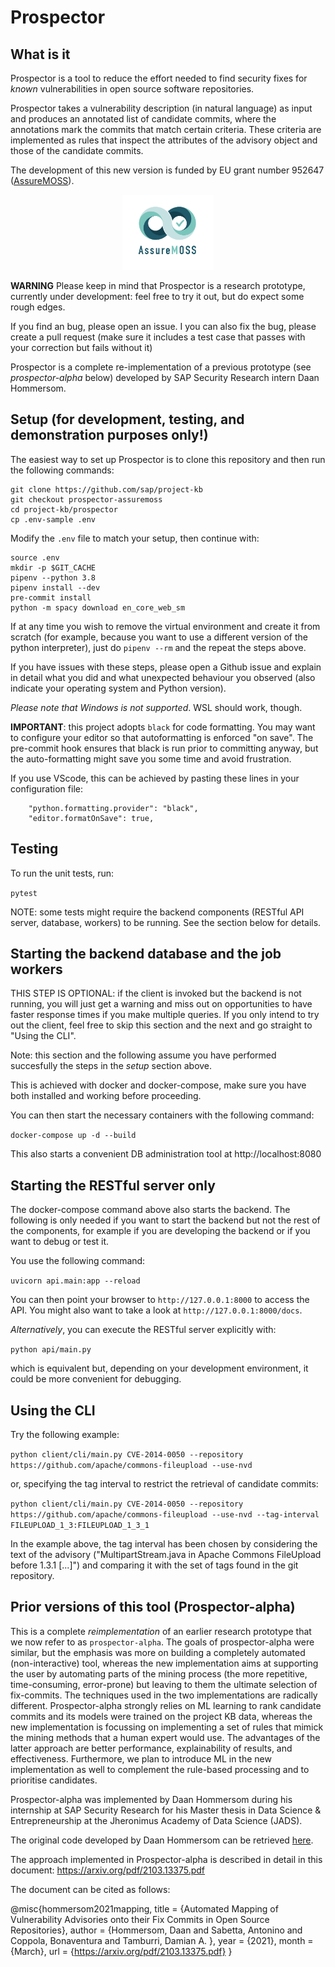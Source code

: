 # Prospector

## What is it
Prospector is a tool to reduce the effort needed to find security fixes for
*known* vulnerabilities in open source software repositories.

Prospector takes a vulnerability description (in natural language) as input and
produces an annotated list of candidate commits, where the annotations mark the
commits that match certain criteria. These criteria are implemented as rules
that inspect the attributes of the advisory object and those of the candidate
commits.

The development of this new version is funded by EU grant number 952647
([AssureMOSS](https://assuremoss.eu/en/)).

<p align="center">
    <a href="https://assuremoss.eu">
        <img height="120" src="docs/img/assuremoss_logo.png">
    </a>
</p>


**WARNING** Please keep in mind that Prospector is a research prototype,
currently under development: feel free to try it out, but do expect some rough
edges.

If you find an bug, please open an issue. I you can also fix the bug, please
create a pull request (make sure it includes a test case that passes with your
correction but fails without it)

Prospector is a complete re-implementation of a previous prototype (see *prospector-alpha* below) developed by SAP Security Research intern Daan Hommersom.


## Setup (for development, testing, and demonstration purposes only!)

The easiest way to set up Prospector is to clone this repository and then run
the following commands:

```
git clone https://github.com/sap/project-kb
git checkout prospector-assuremoss
cd project-kb/prospector
cp .env-sample .env
```

Modify the `.env` file to match your setup, then continue with:

```
source .env
mkdir -p $GIT_CACHE
pipenv --python 3.8
pipenv install --dev
pre-commit install
python -m spacy download en_core_web_sm
```

If at any time you wish to remove the virtual environment and create it from scratch
(for example, because you want to use a different version of the python interpreter),
just do `pipenv --rm` and the repeat the steps above.

If you have issues with these steps, please open a Github issue and
explain in detail what you did and what unexpected behaviour you observed
(also indicate your operating system and Python version).

*Please note that Windows is not supported*. WSL should work, though.


**IMPORTANT**: this project adopts `black` for code formatting. You may want to configure
your editor so that autoformatting is enforced "on save". The pre-commit hook ensures that
black is run prior to committing anyway, but the auto-formatting might save you some time
and avoid frustration.

If you use VScode, this can be achieved by pasting these lines in your configuration file:

```
    "python.formatting.provider": "black",
    "editor.formatOnSave": true,
```

## Testing

To run the unit tests, run:

`pytest`

NOTE: some tests might require the backend components (RESTful API server, database, workers)
to be running. See the section below for details.


## Starting the backend database and the job workers

THIS STEP IS OPTIONAL: if the client is invoked but the backend is not running,
you will just get a warning and miss out on opportunities to have faster response times
if you make multiple queries. If you only intend to try out the client, feel free to skip
this section and the next and go straight to "Using the CLI".

Note: this section and the following assume you have performed succesfully the
steps in the *setup* section above.

This is achieved with docker and docker-compose, make sure you have both installed
and working before proceeding.

You can then start the necessary containers with the following command:

`docker-compose up -d --build`

This also starts a convenient DB administration tool at http://localhost:8080


## Starting the RESTful server only

The docker-compose command above also starts the backend. The following is only
needed if you want to start the backend but not the rest of the components, for example
if you are developing the backend or if you want to debug or test it.

You use the following command:

`uvicorn api.main:app --reload`

You can then point your browser to `http://127.0.0.1:8000` to access the API.
You might also want to take a look at `http://127.0.0.1:8000/docs`.

*Alternatively*, you can execute the RESTful server explicitly with:

`python api/main.py`

which is equivalent but, depending on your development environment, it could be
more convenient for debugging.

## Using the CLI

Try the following example:

`python client/cli/main.py CVE-2014-0050 --repository https://github.com/apache/commons-fileupload --use-nvd`

or, specifying the tag interval to restrict the retrieval of candidate commits:

`python client/cli/main.py CVE-2014-0050 --repository https://github.com/apache/commons-fileupload --use-nvd --tag-interval FILEUPLOAD_1_3:FILEUPLOAD_1_3_1`

In the example above, the tag interval has been chosen by considering the text
of the advisory ("MultipartStream.java in Apache Commons FileUpload before 1.3.1
[...]") and comparing it with the set of tags found  in the git repository.




## Prior versions of this tool (Prospector-alpha)

This is a complete *reimplementation* of an earlier research prototype that we
now refer to as `prospector-alpha`. The goals of prospector-alpha were similar,
but the emphasis was more on building a completely automated (non-interactive)
tool, whereas the new implementation aims at supporting the user by automating
parts of the mining process (the more repetitive, time-consuming, error-prone)
but leaving to them the ultimate selection of fix-commits. The techniques used
in the two implementations are radically different. Prospector-alpha strongly
relies on ML learning to rank candidate commits and its models were trained on
the project KB data, whereas the new implementation is focussing on implementing
a set of rules that mimick the mining methods that a human expert would use. The
advantages of the latter approach are better performance, explainability of
results, and effectiveness. Furthermore, we plan to introduce ML in the new
implementation as well to complement the rule-based processing and to prioritise
candidates.

Prospector-alpha was implemented by Daan Hommersom during his internship at SAP
Security Research for his Master thesis in Data Science & Entrepreneurship at
the Jheronimus Academy of Data Science (JADS).

The original code developed by Daan Hommersom can be retrieved
[here](https://github.com/SAP/project-kb/tree/DAAN_HOMMERSOM_THESIS/prospector).


The approach implemented in Prospector-alpha is described in detail in this
document: https://arxiv.org/pdf/2103.13375.pdf

The document can be cited as follows:

@misc{hommersom2021mapping,
    title = {Automated Mapping of Vulnerability Advisories onto their Fix Commits in Open Source Repositories},
    author = {Hommersom, Daan and
    Sabetta, Antonino and
    Coppola, Bonaventura and
    Tamburri, Damian A. },
    year = {2021},
    month = {March},
    url = {https://arxiv.org/pdf/2103.13375.pdf}
}
